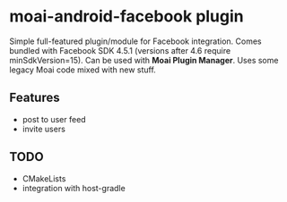# moai-android-facebook plugin
Simple full-featured plugin/module for Facebook integration. Comes bundled with Facebook SDK 4.5.1 (versions after 4.6 require minSdkVersion=15). Can be used with **Moai Plugin Manager**. Uses some legacy Moai code mixed with new stuff.

## Features
* post to user feed
* invite users

## TODO
* CMakeLists
* integration with host-gradle

